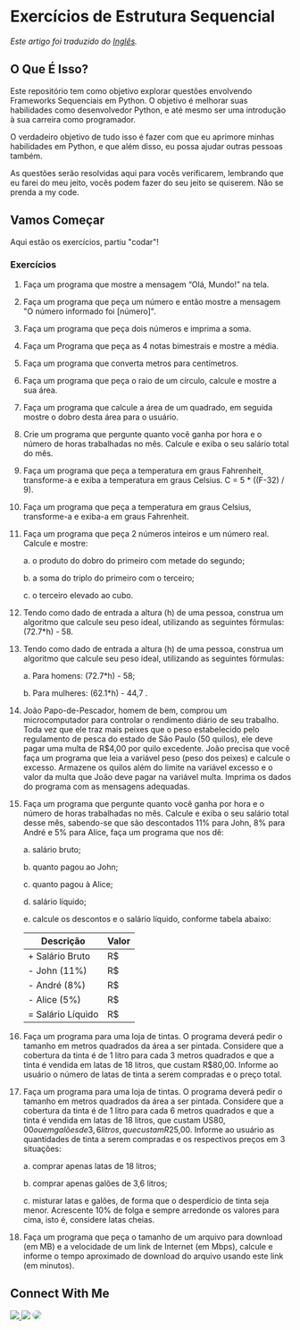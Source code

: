 # Exercícios de Estrutura Sequencial 

*Este artigo foi traduzido do [Inglês](README.md).*

## O Que É Isso?

Este repositório tem como objetivo explorar questões envolvendo Frameworks Sequenciais em Python. O objetivo é melhorar suas habilidades como desenvolvedor Python, e até mesmo ser uma introdução à sua carreira como programador.

O verdadeiro objetivo de tudo isso é fazer com que eu aprimore minhas habilidades em Python, e que além disso, eu possa ajudar outras pessoas também.

As questões serão resolvidas aqui para vocês verificarem, lembrando que eu farei do meu jeito, vocês podem fazer do seu jeito se quiserem. Não se prenda a my code.

## Vamos Começar

Aqui estão os exercícios, partiu "codar"!

### Exercícios

1. Faça um programa que mostre a mensagem “Olá, Mundo!” na tela.

2. Faça um programa que peça um número e então mostre a mensagem "O número informado foi [número]".

3. Faça um programa que peça dois números e imprima a soma.

4. Faça um Programa que peça as 4 notas bimestrais e mostre a média.

5. Faça um programa que converta metros para centímetros.

6. Faça um programa que peça o raio de um círculo, calcule e mostre a sua área.

7. Faça um programa que calcule a área de um quadrado, em seguida mostre o dobro desta área para o usuário.

8. Crie um programa que pergunte quanto você ganha por hora e o número de horas trabalhadas no mês. Calcule e exiba o 
seu salário total do mês.

9. Faça um programa que peça a temperatura em graus Fahrenheit, transforme-a e exiba a temperatura em graus Celsius. 
C = 5 * ((F-32) / 9).

10. Faça um programa que peça a temperatura em graus Celsius, transforme-a e exiba-a em graus Fahrenheit.

11. Faça um programa que peça 2 números inteiros e um número real. Calcule e mostre:

    a. o produto do dobro do primeiro com metade do segundo;
    
    b. a soma do triplo do primeiro com o terceiro;
    
    c. o terceiro elevado ao cubo.

12. Tendo como dado de entrada a altura (h) de uma pessoa, construa um algoritmo que calcule seu peso ideal, utilizando 
as seguintes fórmulas: (72.7*h) - 58.

13. Tendo como dado de entrada a altura (h) de uma pessoa, construa um algoritmo que calcule seu peso ideal, utilizando 
as seguintes fórmulas:

    a. Para homens: (72.7*h) - 58;
    
    b. Para mulheres: (62.1*h) - 44,7 .

14. João Papo-de-Pescador, homem de bem, comprou um microcomputador para controlar o rendimento diário de seu trabalho. 
Toda vez que ele traz mais peixes que o peso estabelecido pelo regulamento de pesca do estado de São Paulo (50 quilos), 
ele deve pagar uma multa de R$4,00 por quilo excedente. João precisa que você faça um programa que leia a variável peso 
(peso dos peixes) e calcule o excesso. Armazene os quilos além do limite na variável excesso e o valor da multa que João 
deve pagar na variável multa. Imprima os dados do programa com as mensagens adequadas.

15. Faça um programa que pergunte quanto você ganha por hora e o número de horas trabalhadas no mês. Calcule e exiba o 
seu salário total desse mês, sabendo-se que são descontados 11% para John, 8% para André e 5% para Alice, faça um programa 
que nos dê:

    a. salário bruto;
    
    b. quanto pagou ao John;
    
    c. quanto pagou à Alice;
    
    d. salário líquido;
    
    e. calcule os descontos e o salário líquido, conforme tabela abaixo:

    | Descrição | Valor |
    | --- | --- |
    | + Salário Bruto | R$ |
    | - John (11%) | R$ |
    | - André (8%) | R$ |
    | - Alice (5%) | R$ |
    | = Salário Líquido | R$ |

16. Faça um programa para uma loja de tintas. O programa deverá pedir o tamanho em metros quadrados da área a ser pintada. 
Considere que a cobertura da tinta é de 1 litro para cada 3 metros quadrados e que a tinta é vendida em latas de 18 litros, 
que custam R$80,00. Informe ao usuário o número de latas de tinta a serem compradas e o preço total.

17. Faça um programa para uma loja de tintas. O programa deverá pedir o tamanho em metros quadrados da área a ser pintada. 
Considere que a cobertura da tinta é de 1 litro para cada 6 metros quadrados e que a tinta é vendida em latas de 18 litros, 
que custam US$80,00 ou em galões de 3,6 litros, que custam R$25,00. Informe ao usuário as quantidades de tinta a serem compradas e os 
respectivos preços em 3 situações:

    a. comprar apenas latas de 18 litros;
    
    b. comprar apenas galões de 3,6 litros;
    
    c. misturar latas e galões, de forma que o desperdício de tinta seja menor. Acrescente 10% de folga e sempre arredonde os valores para cima, isto é, considere latas cheias.

18. Faça um programa que peça o tamanho de um arquivo para download (em MB) e a velocidade de um link de Internet (em Mbps), 
calcule e informe o tempo aproximado de download do arquivo usando este link (em minutos).

## Connect With Me

<div align="left"> 
<a href="https://twitter.com/abraoolu" target="_blank"><img src="https://img.shields.io/badge/-Twitter-%23E4405F?style=for-the-badge&logo=twitter&logoColor=white"</a>
<a href = "mailto:abraaolucassb@gmail.com"> <img src="https://img.shields.io/badge/-Gmail-%23333?style=for-the-badge&logo=gmail&logoColor=white" target="_blank"></a>
<a href="https://www.linkedin.com/in/abraão-lucas-7052b6239/" target="_blank"><img src="https://img.shields.io/badge/-LinkedIn-%230077B5?style=for-the-badge&logo=linkedin&logoColor=white" style="border-radius: 30px" target="_blank"></a> 
</div>
